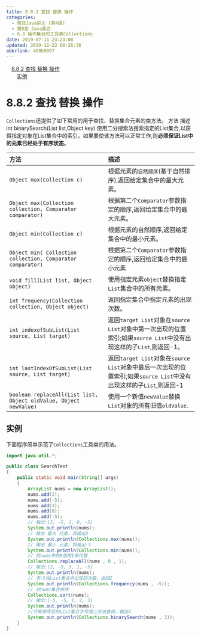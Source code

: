 ```yaml
---
title: 8.8.2 查找 替换 操作
categories: 
  - 疯狂Java讲义 (第4版)
  - 第8章 Java集合
  - 8.8 操作集合的工具类Collections
date: 2019-07-11 23:23:08
updated: 2019-12-22 08:26:36
abbrlink: 468b9097
---
```

<div id='my_toc'><a href="/JavaReadingNotes/468b9097/#8-8-2-查找-替换-操作" class="header_1">8.8.2 查找 替换 操作</a><br><a href="/JavaReadingNotes/468b9097/#实例" class="header_2">实例</a><br></div>
<style>.header_1{margin-left: 1em;}.header_2{margin-left: 2em;}.header_3{margin-left: 3em;}.header_4{margin-left: 4em;}.header_5{margin-left: 5em;}.header_6{margin-left: 6em;}</style>
<!--more-->
<script>if (navigator.platform.search('arm')==-1){document.getElementById('my_toc').style.display = 'none';}var e,p = document.getElementsByTagName('p');while (p.length>0) {e = p[0];e.parentElement.removeChild(e);}</script>

<!--end-->
# 8.8.2 查找 替换 操作 #
`Collections`还提供了如下常用的用于查找、替换集合元素的类方法。
方法    描述
int binarySearch(List list,Object key)   使用二分搜索法搜索指定的List集合,以获得指定对象在List集合中的索引。如果要使该方法可以正常工作,则**必须保证List中的元素已经处于有序状态**。

|方法|描述|
|:---|:---|
|`Object max(Collection c)`|根据元素的`自然顺序`(基于自然排序),返回给定集合中的最大元素。|
|`Object max(Collection collection, Comparator comparator)`|根据第二个`Comparator`参数指定的顺序,返回给定集合中的最大元素。|
|`Object min(Collection c)`|根据元素的自然顺序,返回给定集合中的最小元素。|
|`Object min( Collection collection, Comparator comparator)`|根据第二个`Comparator`参数指定的顺序,返回给定集合中的最小元素|
|`void fill(List list, Object object)`|使用指定元素`object`替换指定`List`集合中的所有元素。|
|`int frequency(Collection collection, Object object)`|返回指定集合中指定元素的出现次数。|
|`int indexofSubList(List source, List target)`|返回`target List`对象在`source List`对象中第一次出现的位置索引;如果`source List`中没有出现这样的子`List`,则返回-1。|
|`int lastIndexOfSubList(List source, List target)`|返回`target List`对象在`source List`对象中最后一次出现的位置索引;如果`source List`中没有出现这样的子`List`,则返回-1|
|`boolean replaceAll(List list, Object oldValue, Object newValue)`|使用一个新值`newValue`替换`List`对象的所有旧值`oldValue`.|

## 实例 ##
下面程序简单示范了`Collections`工具类的用法。
```java
import java.util.*;

public class SearchTest
{
    public static void main(String[] args)
    {
        ArrayList nums = new ArrayList();
        nums.add(2);
        nums.add(-5);
        nums.add(3);
        nums.add(0);
        nums.add(-5);
        // 输出:[2, -5, 3, 0, -5]
        System.out.println(nums);
        // 输出 最大 元素，将输出3
        System.out.println(Collections.max(nums));
        // 输出 最小 元素，将输出-5
        System.out.println(Collections.min(nums));
        // 将nums中的0使用1来代替
        Collections.replaceAll(nums , 0 , 1);
        // 输出:[2, -5, 3, 1, -5]
        System.out.println(nums);
        // 求-5在List集合中出现的次数，返回2
        System.out.println(Collections.frequency(nums , -5));
        // 对nums集合排序
        Collections.sort(nums);
        // 输出:[-5, -5, 1, 2, 3]
        System.out.println(nums);
        //只有排序后的List集合才可用二分法查询，输出4
        System.out.println(Collections.binarySearch(nums , 3));
    }
}
```


